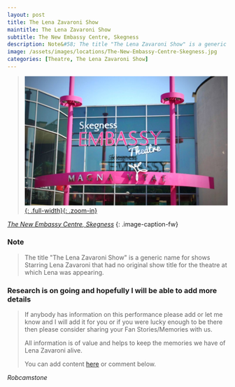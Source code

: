 ```yaml
---
layout: post
title: The Lena Zavaroni Show
maintitle: The Lena Zavaroni Show
subtitle: The New Embassy Centre, Skegness
description: Note&#58; The title "The Lena Zavaroni Show" is a generic name for shows Starring Lena Zavaroni that had no original show title for the theatre at which Lena was appearing.
image: /assets/images/locations/The-New-Embassy-Centre-Skegness.jpg
categories: [Theatre, The Lena Zavaroni Show]
---
```


> [![The Embassy Theatre formerly The New Embassy Centre](/assets/images/locations/The-New-Embassy-Centre-Skegness.jpg){: .full-width}{: .zoom-in}](/assets/images/locations/The-New-Embassy-Centre-Skegness.jpg)

<cite>[The New Embassy Centre, Skegness](https://www.google.com/maps/d/u/0/viewer?mid=1D1D0ERV_FQMNb9XZzJ-J3yUlK8aI4vhI&ll=53.14319059999998%2C0.3446853000000374&z=19) </cite>{: .image-caption-fw}

### Note
> The title "The Lena Zavaroni Show" is a generic name for shows Starring Lena Zavaroni that had no original show title for the theatre at which Lena was appearing.

### Research is on going and hopefully I will be able to add more details
> If anybody has information on this performance please add or let me know and I will add it for you or if you were lucky enough to be there then please consider sharing your Fan Stories/Memories with us.
>
> All information is of value and helps to keep the memories we have of Lena Zavaroni alive.
>
> You can add content [here](https://github.com/FanzOfLenaZavaroni/fanzoflenazavaroni.github.io) or comment below.

<cite>Robcamstone</cite>


